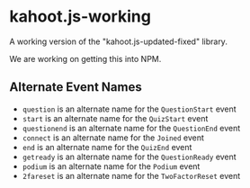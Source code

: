 # kahoot.js-working
A working version of the "kahoot.js-updated-fixed" library.

We are working on getting this into NPM.

## Alternate Event Names
* `question` is an alternate name for the `QuestionStart` event
* `start` is an alternate name for the `QuizStart` event
* `questionend` is an alternate name for the `QuestionEnd` event
* `connect` is an alternate name for the `Joined` event
* `end` is an alternate name for the `QuizEnd` event
* `getready` is an alternate name for the `QuestionReady` event
* `podium` is an alternate name for the `Podium` event
* `2fareset` is an alternate name for the `TwoFactorReset` event
